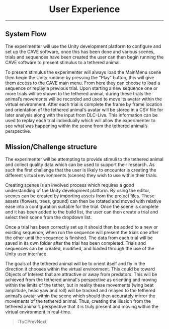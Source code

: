 <style>
img[src*="#centered"] {
    margin:auto;
    display:block;
 }
  div
 {
   text-align: justify;
   text-justify: inter-word;
 }
 img[src*="#invertedcenter"] {
    margin:auto;
    display:block;
    background: white;
    width: 55%;
    height: auto;
 }
 img[src*="#small"] {
    width: 250px;
    height: auto;
 }
 div.centertext{
    text-align:center;
 }
 abbr{
    border: none;
    text-decoration: none;
    color: lightblue;
}
h1{
   text-align:center;
}
</style>

# User Experience
<hr>

## System Flow

The experimenter will use the Unity development platform to configure and set up the CAVE software, once this has been done and various scenes, trials and sequences have been created the user can then begin running the CAVE software to present stimulus to a tethered animal. 

To present stimulus the experimenter will always load the MainMenu scene then begin the Unity runtime by pressing the “Play” button, this will give them access to the CAVE main menu. From here they can choose to load a sequence or replay a previous trial. Upon starting a new sequence one or more trials will be shown to the tethered animal, during these trials the animal’s movements will be recorded and used to move its avatar within the virtual environment. After each trial is complete the frame by frame location and orientation of the tethered animal’s avatar will be stored in a CSV file for later analysis along with the input from DLC-Live. This information can be used to replay each trial individually which will allow the experimenter to see what was happening within the scene from the tethered animal’s perspective.

## Mission/Challenge structure

The experimenter will be attempting to provide stimuli to the tethered animal and collect quality data which can be used to support their research. As such the first challenge that the user is likely to encounter is creating the different virtual environments (scenes) they wish to use within their trials. 

Creating scenes is an involved process which requires a good understanding of the Unity development platform. By using the editor, scenes can be created by importing assets from the project files. These assets (flowers, trees, ground) can then be rotated and moved with relative ease into a configuration suitable for the trial. Once the scene is complete and it has been added to the build list, the user can then create a trial and select their scene from the dropdown list.

Once a trial has been correctly set up it should then be added to a new or existing sequence, when run the sequence will present the trials one after the other until the sequence is finished. The data from each trial will be saved in its own folder after the trial has been completed. Trials and sequences can be created, modified, and loaded through the use of the Unity user interface.

The goals of the tethered animal will be to orient itself and fly in the direction it chooses within the virtual environment. This could be toward Objects of Interest that are attractive or away from predators. This will be achieved from the tethered animal's perspective as orienting and moving within the limits of the tether, but in reality these movements (wing beat amplitude, head yaw and roll) will be tracked and relayed to the tethered animal’s avatar within the scene which should then accurately mirror the movements of the tethered animal. Thus, creating the illusion from the tethered animal’s perspective that it is truly present and moving within the virtual environment in real-time.


> :ToCPrevNext